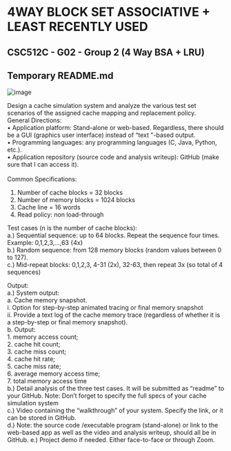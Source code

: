 # 4WAY BLOCK SET ASSOCIATIVE + LEAST RECENTLY USED
CSC512C - G02 - Group 2 (4 Way BSA + LRU)
----
## Temporary README.md
![image](https://github.com/charlsantiago/CSC512_4BSA_LRU/assets/77201252/e39a5d03-d005-4c76-a2b6-92f30d421caf)


Design a cache simulation system and analyze the various test set scenarios of the assigned cache mapping and replacement policy.<br>
General Directions: <br>
• Application platform: Stand-alone or web-based. Regardless, there should be a GUI (graphics user interface) instead of “text "-based output.<br>
• Programming languages: any programming languages (C, Java, Python, etc.).<br>
• Application repository (source code and analysis writeup): GitHub (make sure that I can access it).<br>
<br>
Common Specifications:<br>
1. Number of cache blocks = 32 blocks<br>
2. Number of memory blocks = 1024 blocks<br>
3. Cache line = 16 words<br>
4. Read policy: non load-through<br>

Test cases (n is the number of cache blocks):<br>
a.) Sequential sequence: up to 64 blocks. Repeat the sequence four times. Example: 0,1,2,3,…,63 {4x}<br>
b.) Random sequence: from 128 memory blocks (random values between 0 to 127).<br>
c.) Mid-repeat blocks: 0,1,2,3, 4-31 (2x), 32-63, then repeat 3x (so total of 4 sequences)<br>

Output:<br>
a.) System output:<br>
    a. Cache memory snapshot.<br>
        i. Option for step-by-step animated tracing or final memory snapshot<br>
        ii. Provide a text log of the cache memory trace (regardless of whether it is a step-by-step or final memory snapshot).<br>
    b. Output: <br>
      1. memory access count; <br>
      2. cache hit count; <br>
      3. cache miss count; <br>
      4. cache hit rate; <br>
      5. cache miss rate; <br>
      6. average memory access time; <br>
      7. total memory access time <br>
b.) Detail analysis of the three test cases. It will be submitted as “readme” to your GitHub. Note: Don’t forget to specify the full specs of your cache simulation system <br>
c.) Video containing the “walkthrough” of your system. Specify the link, or it can be stored in GitHub. <br>
d.) Note: the source code /executable program (stand-alone) or link to the web-based app as well as the video and analysis writeup, should all be in GitHub.
e.) Project demo if needed. Either face-to-face or through Zoom.

